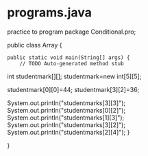 # programs.java
practice to program
package Conditional.pro;

public class Array {

	public static void main(String[] args) {
		// TODO Auto-generated method stub
int studentmark[][];
studentmark=new int[5][5];

studentmark[0][0]=44;
studentmark[3][2]=36;

System.out.println("studentmarks[3][3]");
System.out.println("studentmarks[0][2]");
System.out.println("studentmarks[1][3]");
System.out.println("studentmarks[3][2]");
System.out.println("studentmarks[2][4]");
	}

}
